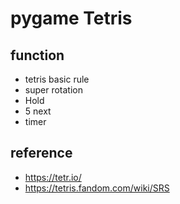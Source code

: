 # pygame Tetris

## function

- tetris basic rule
- super rotation
- Hold
- 5 next
- timer

## reference

- https://tetr.io/
- https://tetris.fandom.com/wiki/SRS
